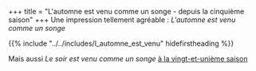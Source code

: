 +++
title = "L'automne est venu comme un songe - depuis la cinquième saison"
+++
Une impression tellement agréable : _L'automne est venu comme un songe_

{{% include "../../includes/l_automne_est_venu" hidefirstheading %}}

Mais aussi _Le soir est venu comme un songe_ [à la vingt-et-unième saison](../../seasons/21_vingt_et_unieme_saison/le_soir_est_venu)
